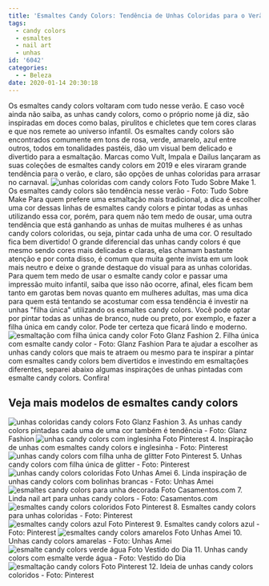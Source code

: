 ```yaml
---
title: 'Esmaltes Candy Colors: Tendência de Unhas Coloridas para o Verão'
tags:
  - candy colors
  - esmaltes
  - nail art
  - unhas
id: '6042'
categories:
  - - Beleza
date: 2020-01-14 20:30:18
---
```


Os esmaltes candy colors voltaram com tudo nesse verão. E caso você ainda não saiba, as unhas candy colors, como o próprio nome já diz, são inspiradas em doces como balas, pirulitos e chicletes que tem cores claras e que nos remete ao universo infantil. Os esmaltes candy colors são encontrados comumente em tons de rosa, verde, amarelo, azul entre outros, todos em tonalidades pastéis, dão um visual bem delicado e divertido para a esmaltação. Marcas como Vult, Impala e Dailus lançaram as suas coleções de esmaltes candy colors em 2019 e eles viraram grande tendência para o verão, e claro, são opções de unhas coloridas para arrasar no carnaval. ![unhas coloridas com candy colors Foto Tudo Sobre Make](http://natalia.blog.br/wp-content/uploads/2020/01/unhas-coloridas-com-candy-colors-Foto-Tudo-Sobre-Make.jpg "unhas coloridas com candy colors") 1. Os esmaltes candy colors são tendência nesse verão - Foto: Tudo Sobre Make Para quem prefere uma esmaltação mais tradicional, a dica é escolher uma cor dessas linhas de esmaltes candy colors e pintar todas as unhas utilizando essa cor, porém, para quem não tem medo de ousar, uma outra tendência que está ganhando as unhas de muitas mulheres é as unhas candy colors coloridas, ou seja, pintar cada unha de uma cor. O resultado fica bem divertido! O grande diferencial das unhas candy colors é que mesmo sendo cores mais delicadas e claras, elas chamam bastante atenção e por conta disso, é comum que muita gente invista em um look mais neutro e deixe o grande destaque do visual para as unhas coloridas. Para quem tem medo de usar o esmalte candy color e passar uma impressão muito infantil, saiba que isso não ocorre, afinal, eles ficam bem tanto em garotas bem novas quanto em mulheres adultas, mas uma dica para quem está tentando se acostumar com essa tendência é investir na unhas "filha única" utilizando os esmaltes candy colors. Você pode optar por pintar todas as unhas de branco, nude ou preto, por exemplo, e fazer a filha única em candy color. Pode ter certeza que ficará lindo e moderno. ![esmaltação com filha única candy color Foto Glanz Fashion](http://natalia.blog.br/wp-content/uploads/2020/01/esmaltação-com-filha-única-candy-color-Foto-Glanz-Fashion.jpg "esmaltação com filha única candy color") 2. Filha única com esmalte candy color - Foto: Glanz Fashion Para te ajudar a escolher as unhas candy colors que mais te atraem ou mesmo para te inspirar a pintar com esmaltes candy colors bem divertidos e investindo em esmaltações diferentes, separei abaixo algumas inspirações de unhas pintadas com esmalte candy colors. Confira!

## Veja mais modelos de esmaltes candy colors

![unhas coloridas candy colors Foto Glanz Fashion](http://natalia.blog.br/wp-content/uploads/2020/01/unhas-coloridas-candy-colors-Foto-Glanz-Fashion-1.jpg "unhas coloridas candy colors ") 3. As unhas candy colors pintadas cada uma de uma cor também é tendência - Foto: Glanz Fashion ![unhas candy colors com inglesinha Foto Pinterest](http://natalia.blog.br/wp-content/uploads/2020/01/unhas-candy-colors-com-inglesinha-Foto-Pinterest-1.jpg "unhas candy colors com inglesinha ") 4. Inspiração de unhas com esmaltes candy colors e inglesinha - Foto: Pinterest ![unhas candy colors com filha unha de glitter Foto Pinterest](http://natalia.blog.br/wp-content/uploads/2020/01/unhas-candy-colors-com-filha-unha-de-glitter-Foto-Pinterest-1.jpg "unhas candy colors com filha unha de glitter") 5. Unhas candy colors com filha única de glitter - Foto: Pinterest ![unhas candy colors coloridas Foto Unhas Amei](http://natalia.blog.br/wp-content/uploads/2020/01/unhas-candy-colors-coloridas-Foto-Unhas-Amei-1.jpg "unhas candy colors coloridas") 6. Linda inspiração de unhas candy colors com bolinhas brancas - Foto: Unhas Amei ![esmaltes candy colors para unha decorada Foto Casamentos.com](http://natalia.blog.br/wp-content/uploads/2020/01/esmaltes-candy-colors-para-unha-decorada-Foto-Casamentos.com_-1.jpg "esmaltes candy colors para unha decorada") 7. Linda nail art para unhas candy colors - Foto: Casamentos.com ![esmaltes candy colors coloridos Foto Pinterest](http://natalia.blog.br/wp-content/uploads/2020/01/esmaltes-candy-colors-coloridos-Foto-Pinterest-1.jpg "esmaltes candy colors coloridos ") 8. Esmaltes candy colors para unhas coloridas - Foto: Pinterest ![esmaltes candy colors azul Foto Pinterest](http://natalia.blog.br/wp-content/uploads/2020/01/esmaltes-candy-colors-azul-Foto-Pinterest-1.jpg "esmaltes candy colors azul ") 9. Esmaltes candy colors azul - Foto: Pinterest ![esmaltes candy colors amarelos Foto Unhas Amei](http://natalia.blog.br/wp-content/uploads/2020/01/esmaltes-candy-colors-amarelos-Foto-Unhas-Amei-1.jpg "esmaltes candy colors amarelos ") 10. Unhas candy colors amarelas - Foto: Unhas Amei ![esmalte candy colors verde água Foto Vestido do Dia](http://natalia.blog.br/wp-content/uploads/2020/01/esmalte-candy-colors-verde-água-Foto-Vestido-do-Dia-1.jpg "esmalte candy colors verde água") 11. Unhas candy colors com esmalte verde água - Foto: Vestido do Dia ![esmaltação candy colors Foto Pinterest](http://natalia.blog.br/wp-content/uploads/2020/01/esmaltação-candy-colors-Foto-Pinterest.jpg "Ideia de unhas candy colors coloridos ") 12. Ideia de unhas candy colors coloridos - Foto: Pinterest